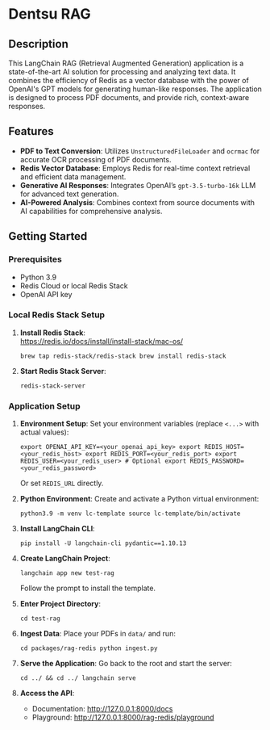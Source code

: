 # **Dentsu RAG**

## **Description**

This LangChain RAG (Retrieval Augmented Generation) application is a state-of-the-art AI solution for processing and analyzing text data. It combines the efficiency of Redis as a vector database with the power of OpenAI's GPT models for generating human-like responses. The application is designed to process PDF documents, and provide rich, context-aware responses.

## **Features**

- **PDF to Text Conversion**: Utilizes `UnstructuredFileLoader` and `ocrmac` for accurate OCR processing of PDF documents.
- **Redis Vector Database**: Employs Redis for real-time context retrieval and efficient data management.
- **Generative AI Responses**: Integrates OpenAI’s `gpt-3.5-turbo-16k` LLM for advanced text generation.
- **AI-Powered Analysis**: Combines context from source documents with AI capabilities for comprehensive analysis.

## **Getting Started**

### **Prerequisites**

- Python 3.9
- Redis Cloud or local Redis Stack
- OpenAI API key

### **Local Redis Stack Setup**

1. **Install Redis Stack**:\
   https://redis.io/docs/install/install-stack/mac-os/

   `brew tap redis-stack/redis-stack brew install redis-stack`

2. **Start Redis Stack Server**:

   `redis-stack-server`

### **Application Setup**

1. **Environment Setup**: Set your environment variables (replace `<...>` with actual values):

   `export OPENAI_API_KEY=<your_openai_api_key> export REDIS_HOST=<your_redis_host> export REDIS_PORT=<your_redis_port> export REDIS_USER=<your_redis_user> # Optional export REDIS_PASSWORD=<your_redis_password>`

   Or set `REDIS_URL` directly.

2. **Python Environment**: Create and activate a Python virtual environment:

   `python3.9 -m venv lc-template source lc-template/bin/activate`

3. **Install LangChain CLI**:

   `pip install -U langchain-cli pydantic==1.10.13`

4. **Create LangChain Project**:

   `langchain app new test-rag`

   Follow the prompt to install the template.

5. **Enter Project Directory**:

   `cd test-rag`

6. **Ingest Data**: Place your PDFs in `data/` and run:

   `cd packages/rag-redis python ingest.py`

7. **Serve the Application**: Go back to the root and start the server:

   `cd ../ && cd ../ langchain serve`

8. **Access the API**:

   - Documentation: <http://127.0.0.1:8000/docs>
   - Playground: <http://127.0.0.1:8000/rag-redis/playground>
